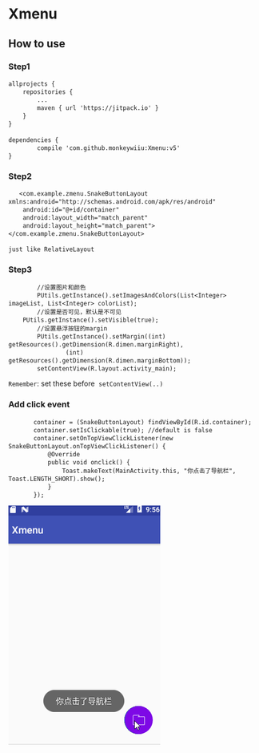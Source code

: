 # Xmenu
## How to use
### Step1
	allprojects {
		repositories {
			...
			maven { url 'https://jitpack.io' }
		}
	}
  
  	dependencies {
	        compile 'com.github.monkeywiiu:Xmenu:v5'
	}
### Step2

```
   <com.example.zmenu.SnakeButtonLayout xmlns:android="http://schemas.android.com/apk/res/android"
    android:id="@+id/container"
    android:layout_width="match_parent"
    android:layout_height="match_parent">
</com.example.zmenu.SnakeButtonLayout>
```
`just like RelativeLayout`
### Step3
```
        //设置图片和颜色
        PUtils.getInstance().setImagesAndColors(List<Integer> imageList, List<Integer> colorList);
        //设置是否可见，默认是不可见
	PUtils.getInstance().setVisible(true);
        //设置悬浮按钮的margin
        PUtils.getInstance().setMargin((int) getResources().getDimension(R.dimen.marginRight),
                (int) getResources().getDimension(R.dimen.marginBottom));
        setContentView(R.layout.activity_main);
```
 ` Remember `:  set these before  `setContentView(..) `
 
  ### Add click event
 
 ```
        container = (SnakeButtonLayout) findViewById(R.id.container);
        container.setIsClickable(true); //default is false
        container.setOnTopViewClickListener(new SnakeButtonLayout.onTopViewClickListener() {
            @Override
            public void onclick() {
                Toast.makeText(MainActivity.this, "你点击了导航栏", Toast.LENGTH_SHORT).show();
            }
        });
```
 
 ![image](https://github.com/monkeywiiu/Xmenu/blob/master/menu.gif)
 
